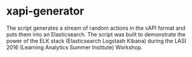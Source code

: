 # xapi-generator

The script generates a stream of random actions in the xAPI format and puts them into an Elasticsearch.
The script was built to demonstrate the power of the ELK stack (Elasticsearch Logstash Kibana) during
the LASI 2016 (Learning Analytics Summer Institute) Workshop.
